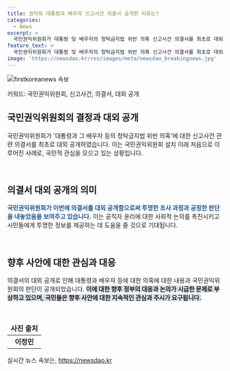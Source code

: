 ```yaml
---
title: 권익위 대통령과 배우자 신고사건 의결서 공개한 이유는?
categories:
  - News
excerpt: >
  국민권익위원회가 대통령 및 배우자의 청탁금지법 위반 의혹 신고사건 의결서를 최초로 대외 공개했다. 국민권익위의 부위원장은 이를 서울 종로구 정부서울청사에서 공개하며 역사적인 순간을 만들었다. 대외 공개된 이번 신고사건 관련 의결서는 국민권익위원회 설립 이후 처음으로 공개되었다.
feature_text: >
  국민권익위원회가 대통령 및 배우자의 청탁금지법 위반 의혹 신고사건 의결서를 최초로 대외 공개했다. 국민권익위의 부위원장은 이를 서울 종로구 정부서울청사에서 공개하며 역사적인 순간을 만들었다. 대외 공개된 이번 신고사건 관련 의결서는 국민권익위원회 설립 이후 처음으로 공개되었다.
image: 'https://newsdao.kr/res/images/meta/newsdao_breakingnews.jpg'
---
```


<p><img src="https://newsdao.kr/res/images/meta/newsdao_breakingnews.jpg" alt="firstkoreanews 속보" /></p>

<p>키워드: 국민권익위원회, 신고사건, 의결서, 대외 공개</p>

<h2 data-ke-size="size26">국민권익위원회의 결정과 대외 공개</h2>

<p>국민권익위원회가 '대통령과 그 배우자 등의 청탁금지법 위반 의혹'에 대한 신고사건 관련 의결서를 최초로 대외 공개하였습니다. 이는 국민권익위원회 설치 이래 처음으로 이루어진 사례로, 국민적 관심을 모으고 있는 상황입니다.</p>

<p data-ke-size="size16">&nbsp;</p>

<h2 data-ke-size="size24">의결서 대외 공개의 의미</h2>

<p><b><span style="color: #1a5490;">국민권익위원회가 이번에 의결서를 대외 공개함으로써 투명한 조사 과정과 공정한 판단을 내놓았음을 보여주고 있습니다.</span></b> 이는 공직자 윤리에 대한 사회적 논의를 촉진시키고 시민들에게 투명한 정보를 제공하는 데 도움을 줄 것으로 기대됩니다.</p>

<p data-ke-size="size16">&nbsp;</p>

<h2 data-ke-size="size24">향후 사안에 대한 관심과 대응</h2>

<p>의결서의 대외 공개로 인해 대통령과 배우자 등에 대한 의혹에 대한 내용과 국민권익위원회의 판단이 공개되었습니다. <b><span style="background-color: #21538527;">이에 대한 향후 정부의 대응과 논의가 시급한 문제로 부상하고 있으며, 국민들은 향후 사안에 대한 지속적인 관심과 주시가 요구됩니다.</span></b></p>

<p data-ke-size="size16">&nbsp;</p>

<table>
    <thead>
        <tr>
            <td style="text-align: center; height: 17px;"><b>사진 출처</b></td>
        </tr>
    </thead>
    <tbody>
        <tr>
            <td style="text-align: center; height: 17px;"><b>이정민</b></td>
        </tr>
    </tbody>
</table>
실시간 뉴스 속보는, <a href="https://newsdao.kr" rel="dofollow">https://newsdao.kr</a>


